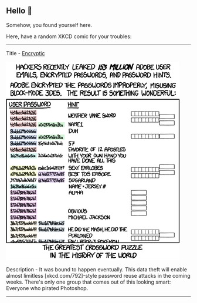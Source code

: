 ## Hello 👀

Somehow, you found yourself here.

Here, have a random XKCD comic for your troubles:

-----------------------------------

Title - [Encryptic](https://xkcd.com/1286)

![Encryptic](./random_comic.png)

Description - It was bound to happen eventually. This data theft will enable almost limitless [xkcd.com/792]-style password reuse attacks in the coming weeks. There's only one group that comes out of this looking smart: Everyone who pirated Photoshop.

-----------------------------------